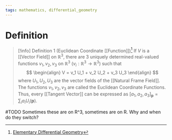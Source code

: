 ```yaml
---
tags: mathematics, differential_geometry
---
```


# Definition

> [!info] Definition 1 (Euclidean Coordinate [[Function]])[^1]
> If $V$ is a [[Vector Field]] on $\mathbb{R}^3$, there are $3$ uniquely determined real-valued functions $v_1, v_2, v_3$ on $\mathbb{R}^3$ ($v_i: \mathbb{R}^3 \rightarrow \mathbb{R}^3$) such that
> $$
> \begin{align}
> V = v_1 U_1 + v_2 U_2 + v_3 U_3
> \end{align}
> $$
> where $U_1, U_2, U_3$ are the vector fields of the [[Natural Frame Field]]. The functions $v_1, v_2, v_3$ are called the Euclidean Coordinate Functions.
> Thus, every [[Tangent Vector]] can be expressed as $[a_1, a_2, a_3]_{\mathbf{p}} = \sum_{i} a_i U_i(\mathbf{p})$.

#TODO 
Sometimes these are on R^3, sometimes are on R. Why and when do they switch?

[^1]: [Elementary Differential Geometry](zotero://open-pdf/library/items/F6CCEWIU?page=24)